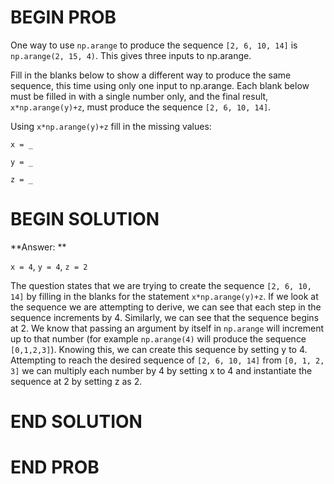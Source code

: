 # BEGIN PROB

One way to use `np.arange` to produce the sequence `[2, 6, 10, 14]` is `np.arange(2, 15, 4)`. This gives three inputs to np.arange. 

Fill in the blanks below to show a different way to produce the same sequence, this time using only one input to np.arange.  Each blank below must be filled in with a single number only, and the final result, `x*np.arange(y)+z`, must produce the sequence `[2, 6, 10, 14]`.

Using `x*np.arange(y)+z` fill in the missing values:

`x = _`

`y = _`

`z = _`

# BEGIN SOLUTION

**Answer: ** 

`x = 4`, `y = 4`, `z = 2`

The question states that we are trying to create the sequence `[2, 6, 10, 14]` by filling in the blanks for the statement `x*np.arange(y)+z`. If we look at the sequence we are attempting to derive, we can see that each step in the sequence increments by 4. Similarly, we can see that the sequence begins at 2. We know that passing an argument by itself in `np.arange` will increment up to that number (for example `np.arange(4)` will produce the sequence `[0,1,2,3]`). Knowing this, we can create this sequence by setting y to 4. Attempting to reach the desired sequence of `[2, 6, 10, 14]` from `[0, 1, 2, 3]` we can multiply each number by 4 by setting x to 4 and instantiate the sequence at 2 by setting z as 2. 

# END SOLUTION

# END PROB
